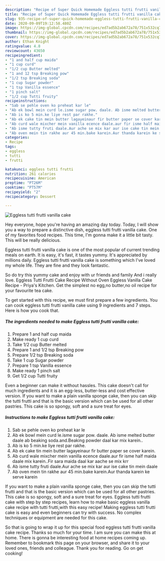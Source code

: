 ```yaml
---
description: "Recipe of Super Quick Homemade Eggless tutti frutti vanilla cake"
title: "Recipe of Super Quick Homemade Eggless tutti frutti vanilla cake"
slug: 935-recipe-of-super-quick-homemade-eggless-tutti-frutti-vanilla-cake
date: 2020-09-09T19:12:58.480Z
image: https://img-global.cpcdn.com/recipes/ed7ad5b2ab672a78/751x532cq70/eggless-tutti-frutti-vanilla-cake-recipe-main-photo.jpg
thumbnail: https://img-global.cpcdn.com/recipes/ed7ad5b2ab672a78/751x532cq70/eggless-tutti-frutti-vanilla-cake-recipe-main-photo.jpg
cover: https://img-global.cpcdn.com/recipes/ed7ad5b2ab672a78/751x532cq70/eggless-tutti-frutti-vanilla-cake-recipe-main-photo.jpg
author: Ethan Knight
ratingvalue: 4.8
reviewcount: 43650
recipeingredient:
- "1 and half cup maida"
- "1 cup curd"
- "1/2 cup Butter melted"
- "1 and 12 tsp Breaking pow"
- "1/2 tsp Breaking soda"
- "1 cup Sugar powder"
- "1 tsp Vanilla essence"
- "1 pinch salt"
- "1/2 cup Tutti fruity"
recipeinstructions:
- "Sab se pehle oven ko preheat kar le"
- "Ab ek bowl mein curd le.isme sugar pow. daale. Ab isme melted butter daale ab beaking soda.and.Beaking powder daal kar mix karein.."
- "Ab is ko 5 min.ke liye rest par rakhe."
- "Ab ek cake tin mein butter lagayeinaur fir butter paper se cover karein."
- "Ab curd wale mixcher mein vanilla ecence daale.aur fir isme half maida daale mix karein..Fir sara maida daal kar aache se mix krr"
- "Ab isme tutty fruti daale.Aur ache se mix kar aur ise cake tin mein daale"
- "Ab oven mein tin rakhe aur 45 min.bake karein.Aur thanda karein ke serve karein"
categories:
- Recipe
tags:
- eggless
- tutti
- frutti

katakunci: eggless tutti frutti 
nutrition: 261 calories
recipecuisine: American
preptime: "PT26M"
cooktime: "PT57M"
recipeyield: "2"
recipecategory: Dessert

---
```



![Eggless tutti frutti vanilla cake](https://img-global.cpcdn.com/recipes/ed7ad5b2ab672a78/751x532cq70/eggless-tutti-frutti-vanilla-cake-recipe-main-photo.jpg)

Hey everyone, hope you're having an amazing day today. Today, I will show you a way to prepare a distinctive dish, eggless tutti frutti vanilla cake. One of my favorites food recipes. This time, I'm gonna make it a little bit tasty. This will be really delicious.

Eggless tutti frutti vanilla cake is one of the most popular of current trending meals on earth. It is easy, it's fast, it tastes yummy. It's appreciated by millions daily. Eggless tutti frutti vanilla cake is something which I've loved my whole life. They are fine and they look fantastic.

So do try this yummy cake and enjoy with ur friends and family And i really love. Eggless Tutti Frutti Cake Recipe Without Oven Eggless Vanilla Cake Recipe - Priya&#39;s Kitchen. Get the simplest no egg,no butter,no oil recipe for your favourite tea cake.


To get started with this recipe, we must first prepare a few ingredients. You can cook eggless tutti frutti vanilla cake using 9 ingredients and 7 steps. Here is how you cook that.

<!--inarticleads1-->

##### The ingredients needed to make Eggless tutti frutti vanilla cake:

1. Prepare 1 and half cup maida
1. Make ready 1 cup curd
1. Take 1/2 cup Butter melted
1. Prepare 1 and 1/2 tsp Breaking pow
1. Prepare 1/2 tsp Breaking soda
1. Take 1 cup Sugar powder
1. Prepare 1 tsp Vanilla essence
1. Make ready 1 pinch salt
1. Get 1/2 cup Tutti fruity


Even a beginner can make it without hassles. This cake doesn&#39;t call for much ingredients and it is an egg-less, butter-less and cost effective version. If you want to make a plain vanilla sponge cake, then you can skip the tutti frutti and that is the basic version which can be used for all other pastries. This cake is so spongy, soft and a sure treat for eyes. 

<!--inarticleads2-->

##### Instructions to make Eggless tutti frutti vanilla cake:

1. Sab se pehle oven ko preheat kar le
1. Ab ek bowl mein curd le.isme sugar pow. daale. Ab isme melted butter daale ab beaking soda.and.Beaking powder daal kar mix karein..
1. Ab is ko 5 min.ke liye rest par rakhe.
1. Ab ek cake tin mein butter lagayeinaur fir butter paper se cover karein.
1. Ab curd wale mixcher mein vanilla ecence daale.aur fir isme half maida daale mix karein..Fir sara maida daal kar aache se mix krr
1. Ab isme tutty fruti daale.Aur ache se mix kar aur ise cake tin mein daale
1. Ab oven mein tin rakhe aur 45 min.bake karein.Aur thanda karein ke serve karein


If you want to make a plain vanilla sponge cake, then you can skip the tutti frutti and that is the basic version which can be used for all other pastries. This cake is so spongy, soft and a sure treat for eyes. Eggless tutti frutti cake with step by step recipes, learn how to make basic eggless vanilla cake recipe with tutti frutti,with this easy recipe! Making eggless tutti frutti cake is easy and even beginners can try with success. No complex techniques or equipment are needed for this cake. 

So that is going to wrap it up for this special food eggless tutti frutti vanilla cake recipe. Thanks so much for your time. I am sure you can make this at home. There is gonna be interesting food at home recipes coming up. Remember to bookmark this page on your browser, and share it to your loved ones, friends and colleague. Thank you for reading. Go on get cooking!

